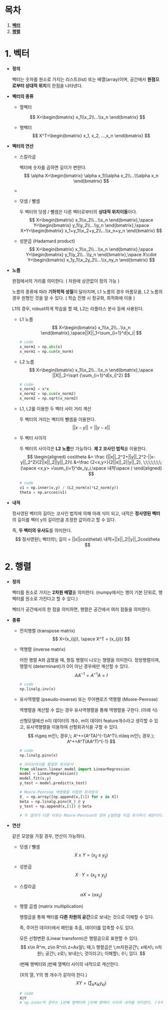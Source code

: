 # 목차

1. [**벡터**](#1-벡터)
2. [**행렬**](#2-행렬)

# 1. 벡터

- **정의**

  벡터는 숫자를 원소로 가지는 리스트(list) 또는 배열(array)이며, 공간에서 **원점으로부터 상대적 위치**의 한점을 나타낸다. 

- **벡터의 종류**

  - 열벡터

  $$
  X=\begin{bmatrix}
  x_1\\x_2\\...\\x_n
  \end{bmatrix}
  $$

  - 행벡터
    $$
    X^T=\begin{bmatrix}
    x_1, x_2, ...,x_n
    \end{bmatrix}
    $$

- **벡터의 연산**

  - 스칼라곱

    벡터에 숫자를 곱하면 길이가 변한다. 
    $$
    \alpha X=\begin{bmatrix}
    \alpha x_1\\\alpha x_2\\...\\\alpha x_n
    \end{bmatrix}
    $$

  - 

  - 덧셈 / 뺄셈

    두 벡터의 덧셈 / 뺄셈은 다른 벡터로부터의 **상대적 위치이동**이다. 
    $$
    X=\begin{bmatrix}
    x_1\\x_2\\...\\x_n
    \end{bmatrix},\space
    Y=\begin{bmatrix}
    y_1\\y_2\\...\\y_n
    \end{bmatrix},\space
    X+Y=\begin{bmatrix}
    x_1+y_1\\x_2+y_2\\...\\x_n+y_n
    \end{bmatrix}
    $$
    

  - 성분곱 (Hadamard product)
    $$
    X=\begin{bmatrix}
    x_1\\x_2\\...\\x_n
    \end{bmatrix},\space
    Y=\begin{bmatrix}
    y_1\\y_2\\...\\y_n
    \end{bmatrix},\space
    X\cdot Y=\begin{bmatrix}
    x_1y_1\\x_2y_2\\...\\x_ny_n
    \end{bmatrix}
    $$
    

- **노름**

  원점에서의 거리를 의미한다. ( 차원에 상관없이 정의 가능 )

  노름의 종류에 따라 **기하학적 성질**이 달라지며, L1 노름의 경우 마름모꼴, L2 노름의 경우 원형인 것을 알 수 있다.  ( 학습 진행 시 정규화, 최적화에 이용 )

  L1의 경우, robust하게 학습을 할 때, L2는 라플라스 분사 등에 사용된다. 

  - L1 노름
    $$
    X=\begin{bmatrix}
    x_1\\x_2\\...\\x_n
    \end{bmatrix},\space||X||_1=\sum_{i=1}^d|x_i|
    $$

    ```python
    # code
    x_norm1 = np.abs(x)
    x_norm1 = np.sum(x_norm)
    ```

    

    

  - L2 노름
    $$
    X=\begin{bmatrix}
    x_1\\x_2\\...\\x_n
    \end{bmatrix},\space
    ||X||_2=\sqrt {\sum_{i=1}^d|x_i|^2}
    $$

    ```python
    # code
    x_norm2 = x*x
    x_norm2 = np.sum(x_norm2)
    x_norm2 = np.sqrt(x_norm2)
    ```

    

  - L1, L2를 이용한 두 벡터 사이 거리 계산 

    두 벡터의 거리는 벡터의 뺄셈을 이용한다. 
    $$
    ||x-y||=||y-x||
    $$

  - 두 벡터 사이각

    두 벡터의 사이각은 **L2 노름**만 가능하다. **제 2 코사인 법칙**을 이용한다. 
    $$
    \begin{aligned}
    cos\theta &= \frac {||x||_2^2+||y||_2^2-||x-y||_2^2}{2||x||_2||y||_2}\\
    &=\frac {2<x,y>}{2||x||_2||y||_2},
    \;\;\;\;\;\;\;(\space <x,y> =\sum_{i=1}^dx_iy_i,\space 내적\space )
    \end{aligned}
    $$

    ```python
    # code
    v1 = np.inner(x,y) / (L2_norm(x)*L2_norm(y))
    theta = np.arccos(v1)
    ```

  

- **내적**

  정사영된 벡터의 길이는 코사인 법칙에 의해 아래 식이 되고, 내적은 **정사영된 벡터**의 길이를 벡터 y의 길이만큼 조정한 값이라고 할 수 있다. 

  즉, **두 벡터의 유사도**를 의미한다. 
  $$
  정사영된\; 벡터의\; 길이 = ||x||cos\theta\\
  내적=||x||_2||y||_2cos\theta
  $$



# 2. 행렬

- **정의**

  벡터를 원소로 가지는 **2차원 배열**을 의미한다. (numpy에서는 행이 기본 단위로, 행벡터를 원소로 가진다고 할 수 있다.)

  벡터가 공간에서의 한 점을 의미하면, 행렬은 공간에서 여러 점들을 의미한다. 

- **종류**

  - 전치행렬 (transpose matrix)
    $$
    X=(x_{ij}), \space X^T = (x_{ji})
    $$

  - 역행렬 (inverse matrix)

    어떤 행렬 A와 곱했을 때, 항등 행렬이 나오는 행렬을 의미한다. 정방행렬이며, 행렬식 (determinant)가 0이 아닌 경우에만 계산할 수 있다. 
    $$
    AA^{-1}=A^{-1}A=I
    $$

    ```python
    # code
    np.linalg.inv(x)
    ```

  - 유사역행렬 (pseudo-inverse) 또는 무어펜로즈 역행렬 (Moore-Penrose)

    역행렬을 계산할 수 없는 경우 유사역행렬을 통해 역행렬을 구한다. (아래 식)

    선형모델에선 n이 데이터의 개수, m이 데이터 feature개수라고 생각할 수 있고, 유사역행렬을 이용하여 선형회귀식을 구할 수 있다. 
    $$
    n\geq m인\; 경우,\; A^+=(A^TA)^{-1}A^T\\
    n\leq m인\; 경우,\; A^+=A^T(AA^T)^{-1}
    $$

    ```python
    # code
    np.linalg.pinv(x)
    
    # 라이브러리를 활용한 회귀분석 
    from sklearn.linear_model import LinearRegression
    model = LinearRegression()
    model.fit(x,y)
    y_test = model.predict(x_test)
    
    # Moore-Penrose 역행렬을 이용한 회귀분석
    X_ = np.array([np.append(x,[1]) for x in X])
    beta = np.linalg.pinv(X_) @ y
    y_test = np.append(x,[1]) @ beta
    
    # 두 결과가 다른 이유는 Moore-Penrose의 경우 y절편을 직접 추가하기 때문이다. 
    ```

    

- **연산**

  같은 모양을 가질 경우, 연산이 가능하다. 

  - 덧셈 / 뺄셈
    $$
    X\pm Y=(x_{ij}\pm y_{ij})
    $$

  - 성분곱
    $$
    X\cdot Y=(x_{ij}\pm y_{ij})
    $$

  - 스칼라곱
    $$
    \alpha X = (\alpha x_{ij})
    $$

  - 행렬 곱셈 (matrix multiplication)

    행렬곱을 통해 벡터를 **다른 차원의 공간**으로 보내는 것으로 이해할 수 있다. 

    즉, 주어진 데이터에서 패턴을 추출, 데이터를 압축할 수도 있다. 

    모든 선형변환 (Linear transform)은 행렬곱으로 표현할 수 있다. 
    $$
    x\in R^m, z\in R^n\\
    z=Ax일\; 때,\\ 행렬곱은 \;m차원공간\; x에서\; n차원\; 공간\; z로\; 보내는\; 것이라고\; 이해할\; 수\; 있다.
    $$
    

    i번째 행벡터와 j번째 열벡터 사이의 내적으로 계산한다. 

    (X의 열, Y의 행 개수가 같아야 한다.)
    $$
    XY=(\sum_k x_{ik}y_{kj})
    $$

    ```python
    # code
    X@Y
    # np.inner의 경우는 i번째 행벡터와 j번째 행벡터 사이의 내적을 의미한다. (수학에서의 내적과는 다르다!)
    ```

  

  